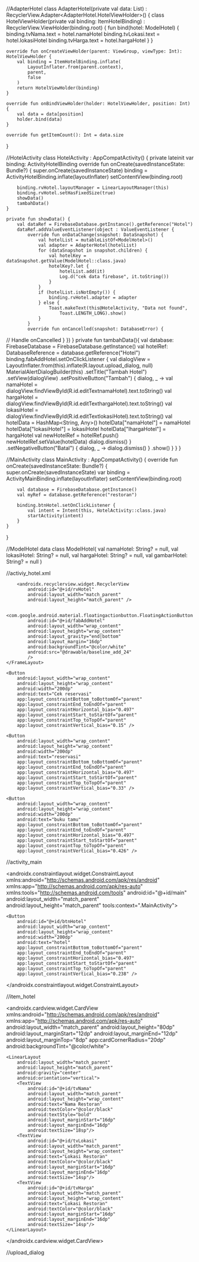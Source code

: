 //AdapterHotel
class AdapterHotel(private val data: List<ModelHotel>) :
    RecyclerView.Adapter<AdapterHotel.HotelViewHolder>() {
    class HotelViewHolder(private val binding: ItemHotelBinding) :
        RecyclerView.ViewHolder(binding.root) {
        fun bind(hotel: ModelHotel) {
            binding.tvNama.text = hotel.namaHotel
            binding.tvLokasi.text = hotel.lokasiHotel
            binding.tvHarga.text = hotel.hargaHotel
        }
    }

    override fun onCreateViewHolder(parent: ViewGroup, viewType: Int): HotelViewHolder {
        val binding = ItemHotelBinding.inflate(
            LayoutInflater.from(parent.context),
            parent,
            false
        )
        return HotelViewHolder(binding)
    }

    override fun onBindViewHolder(holder: HotelViewHolder, position: Int) {
        val data = data[position]
        holder.bind(data)
    }

    override fun getItemCount(): Int = data.size
}


//HotelActivity
class HotelActivity : AppCompatActivity() {
    private lateinit var binding: ActivityHotelBinding
    override fun onCreate(savedInstanceState: Bundle?) {
        super.onCreate(savedInstanceState)
        binding = ActivityHotelBinding.inflate(layoutInflater)
        setContentView(binding.root)

        binding.rvHotel.layoutManager = LinearLayoutManager(this)
        binding.rvHotel.setHasFixedSize(true)
        showData()
        tambahData()
    }

    private fun showData() {
        val dataRef = FirebaseDatabase.getInstance().getReference("Hotel")
        dataRef.addValueEventListener(object : ValueEventListener {
            override fun onDataChange(snapshot: DataSnapshot) {
                val hotelList = mutableListOf<ModelHotel>()
                val adapter = AdapterHotel(hotelList)
                for (dataSnapshot in snapshot.children) {
                    val hotelKey = dataSnapshot.getValue(ModelHotel::class.java)
                    hotelKey?.let {
                        hotelList.add(it)
                        Log.d("cek data firebase", it.toString())
                    }
                }
                if (hotelList.isNotEmpty()) {
                    binding.rvHotel.adapter = adapter
                } else {
                    Toast.makeText(this@HotelActivity, "Data not found",
                        Toast.LENGTH_LONG).show()
                }
            }
            override fun onCancelled(snapshot: DatabaseError) {
// Handle onCancelled
            }
        })
    }
    private fun tambahData(){
        val database: FirebaseDatabase = FirebaseDatabase.getInstance()
        val hotelRef: DatabaseReference = database.getReference("Hotel")
        binding.fabAddHotel.setOnClickListener {
            val dialogView = LayoutInflater.from(this).inflate(R.layout.upload_dialog, null)
            MaterialAlertDialogBuilder(this)
                .setTitle("Tambah Hotel")
                .setView(dialogView)
                .setPositiveButton("Tambah") { dialog, _ ->
                    val namaHotel =
                        dialogView.findViewById<EditText>(R.id.editTextnamaHotel).text.toString()
                    val hargaHotel =
                        dialogView.findViewById<EditText>(R.id.editTexthargaHotel).text.toString()
                    val lokasiHotel =
                        dialogView.findViewById<EditText>(R.id.editTextlokasiHotel).text.toString()
                    val hotelData = HashMap<String, Any>()
                    hotelData["namaHotel"] = namaHotel
                    hotelData["lokasiHotel"] = lokasiHotel
                    hotelData["lhargaHotel"] = hargaHotel
                    val newHotelRef = hotelRef.push()
                    newHotelRef.setValue(hotelData)
                    dialog.dismiss()
                }
                .setNegativeButton("Batal") { dialog, _ ->
                    dialog.dismiss()
                }
                .show()
        }
    }
}


//MainActivity
class MainActivity : AppCompatActivity() {
    override fun onCreate(savedInstanceState: Bundle?) {
        super.onCreate(savedInstanceState)
        var binding = ActivityMainBinding.inflate(layoutInflater)
        setContentView(binding.root)

        val database = FirebaseDatabase.getInstance()
        val myRef = database.getReference("restoran")

        binding.btnHotel.setOnClickListener {
            val intent = Intent(this, HotelActivity::class.java)
            startActivity(intent)
        }
    }
}


//ModelHotel
data class ModelHotel(
    val namaHotel: String? = null,
    val lokasiHotel: String? = null,
    val hargaHotel: String? = null,
    val gambarHotel: String? = null
)

//activiy_hotel.xml
<?xml version="1.0" encoding="utf-8"?>
<LinearLayout xmlns:android="http://schemas.android.com/apk/res/android"
    xmlns:app="http://schemas.android.com/apk/res-auto"
    xmlns:tools="http://schemas.android.com/tools"
    android:layout_width="match_parent"
    android:layout_height="match_parent"
    android:padding="8dp"
    android:orientation="vertical"
    tools:context=".HotelActivity">
    <FrameLayout
        android:layout_width="match_parent"
        android:layout_height="0dp"
        android:layout_weight="1">

        <androidx.recyclerview.widget.RecyclerView
            android:id="@+id/rvHotel"
            android:layout_width="match_parent"
            android:layout_height="match_parent" />

        <com.google.android.material.floatingactionbutton.FloatingActionButton
            android:id="@+id/fabAddHotel"
            android:layout_width="wrap_content"
            android:layout_height="wrap_content"
            android:layout_gravity="end|bottom"
            android:layout_margin="16dp"
            android:backgroundTint="@color/white"
            android:src="@drawable/baseline_add_24"
            />
    </FrameLayout>

    <Button
        android:layout_width="wrap_content"
        android:layout_height="wrap_content"
        android:width="200dp"
        android:text="Cek reservasi"
        app:layout_constraintBottom_toBottomOf="parent"
        app:layout_constraintEnd_toEndOf="parent"
        app:layout_constraintHorizontal_bias="0.497"
        app:layout_constraintStart_toStartOf="parent"
        app:layout_constraintTop_toTopOf="parent"
        app:layout_constraintVertical_bias="0.15" />

    <Button
        android:layout_width="wrap_content"
        android:layout_height="wrap_content"
        android:width="200dp"
        android:text="reservasi"
        app:layout_constraintBottom_toBottomOf="parent"
        app:layout_constraintEnd_toEndOf="parent"
        app:layout_constraintHorizontal_bias="0.497"
        app:layout_constraintStart_toStartOf="parent"
        app:layout_constraintTop_toTopOf="parent"
        app:layout_constraintVertical_bias="0.33" />

    <Button
        android:layout_width="wrap_content"
        android:layout_height="wrap_content"
        android:width="200dp"
        android:text="buku tamu"
        app:layout_constraintBottom_toBottomOf="parent"
        app:layout_constraintEnd_toEndOf="parent"
        app:layout_constraintHorizontal_bias="0.497"
        app:layout_constraintStart_toStartOf="parent"
        app:layout_constraintTop_toTopOf="parent"
        app:layout_constraintVertical_bias="0.426" />
</LinearLayout>



//activity_main
<?xml version="1.0" encoding="utf-8"?>
<androidx.constraintlayout.widget.ConstraintLayout xmlns:android="http://schemas.android.com/apk/res/android"
    xmlns:app="http://schemas.android.com/apk/res-auto"
    xmlns:tools="http://schemas.android.com/tools"
    android:id="@+id/main"
    android:layout_width="match_parent"
    android:layout_height="match_parent"
    tools:context=".MainActivity">

    <Button
        android:id="@+id/btnHotel"
        android:layout_width="wrap_content"
        android:layout_height="wrap_content"
        android:width="200dp"
        android:text="hotel"
        app:layout_constraintBottom_toBottomOf="parent"
        app:layout_constraintEnd_toEndOf="parent"
        app:layout_constraintHorizontal_bias="0.497"
        app:layout_constraintStart_toStartOf="parent"
        app:layout_constraintTop_toTopOf="parent"
        app:layout_constraintVertical_bias="0.238" />

</androidx.constraintlayout.widget.ConstraintLayout>

//item_hotel
<?xml version="1.0" encoding="utf-8"?>
<androidx.cardview.widget.CardView
    xmlns:android="http://schemas.android.com/apk/res/android"
    xmlns:app="http://schemas.android.com/apk/res-auto"
    android:layout_width="match_parent"
    android:layout_height="80dp"
    android:layout_marginStart="12dp"
    android:layout_marginEnd="12dp"
    android:layout_marginTop="8dp"
    app:cardCornerRadius="20dp"
    android:backgroundTint="@color/white">

    <LinearLayout
        android:layout_width="match_parent"
        android:layout_height="match_parent"
        android:gravity="center"
        android:orientation="vertical">
        <TextView
            android:id="@+id/tvNama"
            android:layout_width="match_parent"
            android:layout_height="wrap_content"
            android:text="Nama Restoran"
            android:textColor="@color/black"
            android:textStyle="bold"
            android:layout_marginStart="16dp"
            android:layout_marginEnd="16dp"
            android:textSize="18sp"/>
        <TextView
            android:id="@+id/tvLokasi"
            android:layout_width="match_parent"
            android:layout_height="wrap_content"
            android:text="Lokasi Restoran"
            android:textColor="@color/black"
            android:layout_marginStart="16dp"
            android:layout_marginEnd="16dp"
            android:textSize="14sp"/>
        <TextView
            android:id="@+id/tvHarga"
            android:layout_width="match_parent"
            android:layout_height="wrap_content"
            android:text="Lokasi Restoran"
            android:textColor="@color/black"
            android:layout_marginStart="16dp"
            android:layout_marginEnd="16dp"
            android:textSize="14sp"/>
    </LinearLayout>
</androidx.cardview.widget.CardView>



//upload_dialog
<?xml version="1.0" encoding="utf-8"?>
<LinearLayout xmlns:android="http://schemas.android.com/apk/res/android"
    android:layout_width="match_parent"
    android:layout_height="wrap_content"
    android:orientation="vertical">
    <EditText
        android:id="@+id/editTextnamaHotel"
        android:layout_width="match_parent"
        android:layout_height="wrap_content"
        android:hint="Nama Hotel" />
    <EditText
        android:id="@+id/editTextlokasiHotel"
        android:layout_width="match_parent"
        android:layout_height="wrap_content"
        android:hint="Lokasi Hotel" />
    <EditText
        android:id="@+id/editTexthargaHotel"
        android:layout_width="match_parent"
        android:layout_height="wrap_content"
        android:hint="Harga Hotel" />
</LinearLayout>
